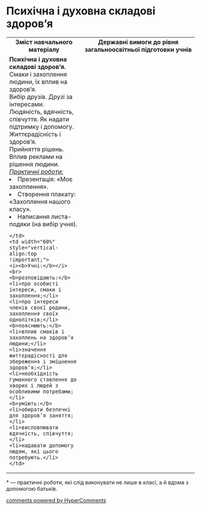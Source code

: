 <div id="hypercomments_widget" class="js-hypercomments-widget invisible"></div>

Психічна і духовна складові здоров’я
=============================================

<table>
  <tr>
    <td width="40%" align="center"><b>Зміст навчального матеріалу<b></td>
    <td width="60%" align="center"><b>Державні вимоги до рівня загальноосвітньої підготовки учнів</b></td>
  </tr>
  <tr>
    <td width="40%" style="vertical-align:top !important;">
    <b>Психічна і духовна складові здоров’я.</b><br>
    Смаки і захоплення людини, їх вплив на здоров’я.<br>
    Вибір друзів. Друзі за інтересами.<br>
    Людяність, вдячність, співчуття. Як надати підтримку і допомогу.<br>
    Життєрадісність і здоров’я.<br>
    Прийняття рішень. Вплив реклами на рішення людини. 
    <br>
    <u><i>Практичні роботи:</i></u>
    <li>Презентація: «Моє захоплення».</li>
    <li>Створення плакату: «Захоплення нашого класу».</li>
    <li>Написання листа-подяки (на вибір учня).</li>

    </td>
    <td width="60%" style="vertical-align:top !important;">
    <i><b>Учні:</b></i><br>
    <b>розповідають:</b>
    <li>про особисті інтереси, смаки і захоплення;</li>
    <li>про інтереси членів своєї родини, захоплення своїх однолітків;</li>
    <b>пояснюють:</b>
    <li>вплив смаків і захоплень на здоров’я людини;</li>
    <li>значення життєрадісності для збереження і зміцнення здоров’я;</li>
    <li>необхідність гуманного ставлення до хворих і людей з особливими потребами;</li> 
    <b>уміють:</b>
    <li>обирати безпечні для здоров’я заняття;</li>
    <li>висловлювати вдячність, співчуття;</li>
    <li>надавати допомогу людям, які цього потребують.</li>
	</td>
  </tr>
</table>

<p>* — практичні роботи, які слід виконувати не лише в класі, а й вдома з допомогою батьків.</p>

<div class="js-hypercomments-container">
<a href="http://hypercomments.com" class="hc-link" title="comments widget">comments powered by HyperComments</a>
</div>